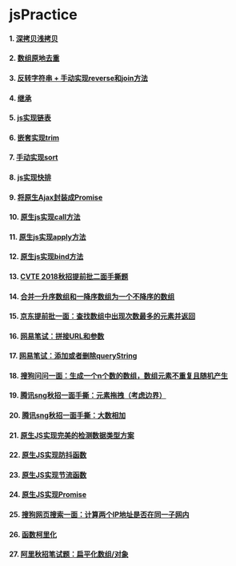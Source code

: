 # jsPractice
#### 1. [深拷贝浅拷贝](https://github.com/YoungZhang08/jsPractice/blob/master/deepShallowClone.js)
#### 2. [数组原地去重](https://github.com/YoungZhang08/jsPractice/blob/master/removeDuplicates.js)
#### 3. [反转字符串 + 手动实现reverse和join方法](https://github.com/YoungZhang08/jsPractice/blob/master/reverseStr.js)
#### 4. [继承](https://github.com/YoungZhang08/jsPractice/blob/master/prototype.js)
#### 5. [js实现链表](https://github.com/YoungZhang08/jsPractice/blob/master/linkList.js)
#### 6. [嵌套实现trim](https://github.com/YoungZhang08/jsPractice/blob/master/doubleTrim.js)
#### 7. [手动实现sort](https://github.com/YoungZhang08/jsPractice/blob/master/originSort.js)
#### 8. [js实现快排](https://github.com/YoungZhang08/jsPractice/blob/master/quickSort.js)
#### 9. [将原生Ajax封装成Promise](https://github.com/YoungZhang08/jsPractice/blob/master/promiseAjax.js)
#### 10. [原生js实现call方法](https://github.com/YoungZhang08/jsPractice/blob/master/myCall.js)
#### 11. [原生js实现apply方法](https://github.com/YoungZhang08/jsPractice/blob/master/myApply.js)
#### 12. [原生js实现bind方法](https://github.com/YoungZhang08/jsPractice/blob/master/myBind.js)
#### 13. [CVTE 2018秋招提前批二面手撕题](https://github.com/YoungZhang08/jsPractice/blob/master/cvteProxy.js)
#### 14. [合并一升序数组和一降序数组为一个不降序的数组](https://github.com/YoungZhang08/jsPractice/blob/master/mergeArray.js)
#### 15. [京东提前批一面：查找数组中出现次数最多的元素并返回](https://github.com/YoungZhang08/jsPractice/blob/master/searchNumMax.js)
#### 16. [网易笔试：拼接URL和参数](https://github.com/YoungZhang08/jsPractice/blob/master/getParams.js)
#### 17. [网易笔试：添加或者删除queryString](https://github.com/YoungZhang08/jsPractice/blob/master/queryString.js)
#### 18. [搜狗问问一面：生成一个n个数的数组，数组元素不重复且随机产生](https://github.com/YoungZhang08/jsPractice/blob/master/randomArr.js)
#### 19. [腾讯sng秋招一面手撕：元素拖拽（考虑边界）](https://github.com/YoungZhang08/jsPractice/blob/master/dragDiv)
#### 20. [腾讯sng秋招一面手撕：大数相加](https://github.com/YoungZhang08/jsPractice/blob/master/addBigNum.js)
#### 21. [原生JS实现完美的检测数据类型方案](https://github.com/YoungZhang08/jsPractice/blob/master/checkType.js)
#### 22. [原生JS实现防抖函数](https://github.com/YoungZhang08/jsPractice/blob/master/debounced)
#### 23. [原生JS实现节流函数](https://github.com/YoungZhang08/jsPractice/blob/master/throttle)
#### 24. [原生JS实现Promise](https://github.com/YoungZhang08/jsPractice/blob/master/myPromise.js)
#### 25. [搜狗网页搜索一面：计算两个IP地址是否在同一子网内](https://github.com/YoungZhang08/jsPractice/blob/master/checkNetSegment.js)
#### 26. [函数柯里化](https://github.com/YoungZhang08/jsPractice/blob/master/curry.js)
#### 27. [阿里秋招笔试题：扁平化数组/对象](https://github.com/YoungZhang08/jsPractice/blob/master/flatter.js)